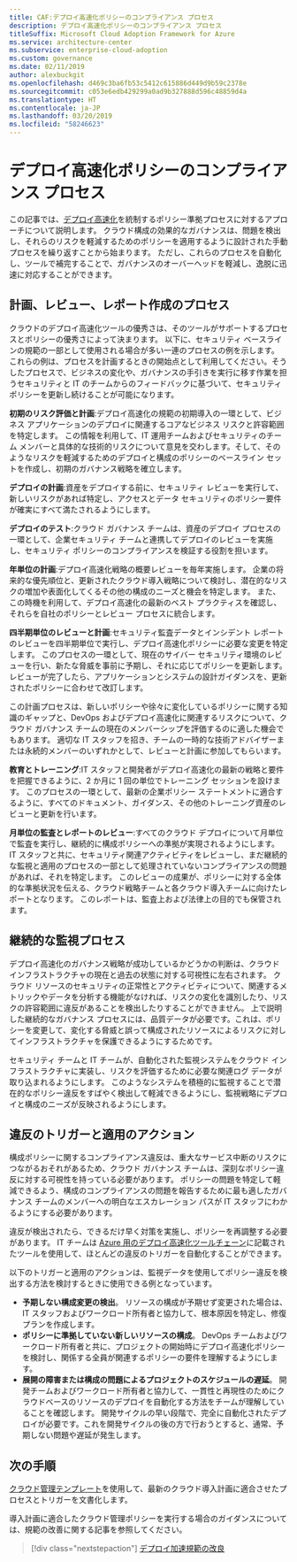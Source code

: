 ```yaml
---
title: CAF:デプロイ高速化ポリシーのコンプライアンス プロセス
description: デプロイ高速化ポリシーのコンプライアンス プロセス
titleSuffix: Microsoft Cloud Adoption Framework for Azure
ms.service: architecture-center
ms.subservice: enterprise-cloud-adoption
ms.custom: governance
ms.date: 02/11/2019
author: alexbuckgit
ms.openlocfilehash: d469c3ba6fb53c5412c615886d449d9b59c2378e
ms.sourcegitcommit: c053e6edb429299a0ad9b327888d596c48859d4a
ms.translationtype: HT
ms.contentlocale: ja-JP
ms.lasthandoff: 03/20/2019
ms.locfileid: "58246623"
---
```

# <a name="deployment-acceleration-policy-compliance-processes"></a>デプロイ高速化ポリシーのコンプライアンス プロセス

この記事では、[デプロイ高速化](./overview.md)を統制するポリシー準拠プロセスに対するアプローチについて説明します。 クラウド構成の効果的なガバナンスは、問題を検出し、それらのリスクを軽減するためのポリシーを適用するように設計された手動プロセスを繰り返すことから始まります。 ただし、これらのプロセスを自動化し、ツールで補完することで、ガバナンスのオーバーヘッドを軽減し、逸脱に迅速に対応することができます。

## <a name="planning-review-and-reporting-processes"></a>計画、レビュー、レポート作成のプロセス

クラウドのデプロイ高速化ツールの優秀さは、そのツールがサポートするプロセスとポリシーの優秀さによって決まります。 以下に、セキュリティ ベースラインの規範の一部として使用される場合が多い一連のプロセスの例を示します。 これらの例は、プロセスを計画するときの開始点として利用してください。そうしたプロセスで、ビジネスの変化や、ガバナンスの手引きを実行に移す作業を担うセキュリティと IT のチームからのフィードバックに基づいて、セキュリティ ポリシーを更新し続けることが可能になります。

**初期のリスク評価と計画**:デプロイ高速化の規範の初期導入の一環として、ビジネス アプリケーションのデプロイに関連するコアなビジネス リスクと許容範囲を特定します。 この情報を利用して、IT 運用チームおよびセキュリティのチーム メンバーと具体的な技術的リスクについて意見を交わします。そして、そのようなリスクを軽減するためのデプロイと構成のポリシーのベースライン セットを作成し、初期のガバナンス戦略を確立します。

**デプロイの計画**:資産をデプロイする前に、セキュリティ レビューを実行して、新しいリスクがあれば特定し、アクセスとデータ セキュリティのポリシー要件が確実にすべて満たされるようにします。

**デプロイのテスト**:クラウド ガバナンス チームは、資産のデプロイ プロセスの一環として、企業セキュリティ チームと連携してデプロイのレビューを実施し、セキュリティ ポリシーのコンプライアンスを検証する役割を担います。

**年単位の計画**:デプロイ高速化戦略の概要レビューを毎年実施します。 企業の将来的な優先順位と、更新されたクラウド導入戦略について検討し、潜在的なリスクの増加や表面化してくるその他の構成のニーズと機会を特定します。 また、この時機を利用して、デプロイ高速化の最新のベスト プラクティスを確認し、それらを自社のポリシーとレビュー プロセスに統合します。

**四半期単位のレビューと計画**:セキュリティ監査データとインシデント レポートのレビューを四半期単位で実行し、デプロイ高速化ポリシーに必要な変更を特定します。 このプロセスの一環として、現在のサイバー セキュリティ環境のレビューを行い、新たな脅威を事前に予期し、それに応じてポリシーを更新します。 レビューが完了したら、アプリケーションとシステムの設計ガイダンスを、更新されたポリシーに合わせて改訂します。

この計画プロセスは、新しいポリシーや徐々に変化しているポリシーに関する知識のギャップと、DevOps およびデプロイ高速化に関連するリスクについて、クラウド ガバナンス チームの現在のメンバーシップを評価するのに適した機会でもあります。 適切な IT スタッフを招き、チームの一時的な技術アドバイザーまたは永続的メンバーのいずれかとして、レビューと計画に参加してもらいます。

**教育とトレーニング**:IT スタッフと開発者がデプロイ高速化の最新の戦略と要件を把握できるように、2 か月に 1 回の単位でトレーニング セッションを設けます。 このプロセスの一環として、最新の企業ポリシー ステートメントに適合するように、すべてのドキュメント、ガイダンス、その他のトレーニング資産のレビューと更新を行います。

**月単位の監査とレポートのレビュー**:すべてのクラウド デプロイについて月単位で監査を実行し、継続的に構成ポリシーへの準拠が実現されるようにします。 IT スタッフと共に、セキュリティ関連アクティビティをレビューし、まだ継続的な監視と適用のプロセスの一部として処理されていないコンプライアンスの問題があれば、それを特定します。 このレビューの成果が、ポリシーに対する全体的な準拠状況を伝える、クラウド戦略チームと各クラウド導入チームに向けたレポートとなります。 このレポートは、監査上および法律上の目的でも保管されます。

## <a name="ongoing-monitoring-processes"></a>継続的な監視プロセス

デプロイ高速化のガバナンス戦略が成功しているかどうかの判断は、クラウド インフラストラクチャの現在と過去の状態に対する可視性に左右されます。 クラウド リソースのセキュリティの正常性とアクティビティについて、関連するメトリックやデータを分析する機能がなければ、リスクの変化を識別したり、リスクの許容範囲に違反があることを検出したりすることができません。 上で説明した継続的なガバナンス プロセスには、品質データが必要です。これは、ポリシーを変更して、変化する脅威と誤って構成されたリソースによるリスクに対してインフラストラクチャを保護できるようにするためです。

セキュリティ チームと IT チームが、自動化された監視システムをクラウド インフラストラクチャに実装し、リスクを評価するために必要な関連ログ データが取り込まれるようにします。 このようなシステムを積極的に監視することで潜在的なポリシー違反をすばやく検出して軽減できるようにし、監視戦略にデプロイと構成のニーズが反映されるようにします。

## <a name="violation-triggers-and-enforcement-actions"></a>違反のトリガーと適用のアクション

構成ポリシーに関するコンプライアンス違反は、重大なサービス中断のリスクにつながるおそれがあるため、クラウド ガバナンス チームは、深刻なポリシー違反に対する可視性を持っている必要があります。 ポリシーの問題を特定して軽減できるよう、構成のコンプライアンスの問題を報告するために最も適したガバナンス チームのメンバーへの明白なエスカレーション パスが IT スタッフにわかるようにする必要があります。  

違反が検出されたら、できるだけ早く対策を実施し、ポリシーを再調整する必要があります。 IT チームは [Azure 用のデプロイ高速化ツールチェーン](toolchain.md)に記載されたツールを使用して、ほとんどの違反のトリガーを自動化することができます。

以下のトリガーと適用のアクションは、監視データを使用してポリシー違反を検出する方法を検討するときに使用できる例となっています。

- **予期しない構成変更の検出**。 リソースの構成が予期せず変更された場合は、IT スタッフおよびワークロード所有者と協力して、根本原因を特定し、修復プランを作成します。
- **ポリシーに準拠していない新しいリソースの構成**。 DevOps チームおよびワークロード所有者と共に、プロジェクトの開始時にデプロイ高速化ポリシーを検討し、関係する全員が関連するポリシーの要件を理解するようにします。
- **展開の障害または構成の問題によるプロジェクトのスケジュールの遅延**。 開発チームおよびワークロード所有者と協力して、一貫性と再現性のためにクラウドベースのリソースのデプロイを自動化する方法をチームが理解していることを確認します。 開発サイクルの早い段階で、完全に自動化されたデプロイが必要です。これを開発サイクルの後の方で行おうとすると、通常、予期しない問題や遅延が発生します。

## <a name="next-steps"></a>次の手順

[クラウド管理テンプレート](./template.md)を使用して、最新のクラウド導入計画に適合させたプロセスとトリガーを文書化します。

導入計画に適合したクラウド管理ポリシーを実行する場合のガイダンスについては、規範の改善に関する記事を参照してください。

> [!div class="nextstepaction"]
> [デプロイ加速規範の改良](./discipline-improvement.md)
